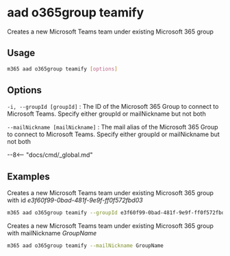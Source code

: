 # aad o365group teamify

Creates a new Microsoft Teams team under existing Microsoft 365 group

## Usage

```sh
m365 aad o365group teamify [options]
```

## Options

`-i, --groupId [groupId]`
: The ID of the Microsoft 365 Group to connect to Microsoft Teams. Specify either groupId or mailNickname but not both

`--mailNickname [mailNickname]`
: The mail alias of the Microsoft 365 Group to connect to Microsoft Teams. Specify either groupId or mailNickname but not both

--8<-- "docs/cmd/_global.md"

## Examples

Creates a new Microsoft Teams team under existing Microsoft 365 group with id _e3f60f99-0bad-481f-9e9f-ff0f572fbd03_

```sh
m365 aad o365group teamify --groupId e3f60f99-0bad-481f-9e9f-ff0f572fbd03
```

Creates a new Microsoft Teams team under existing Microsoft 365 group with mailNickname _GroupName_

```sh
m365 aad o365group teamify --mailNickname GroupName
```
